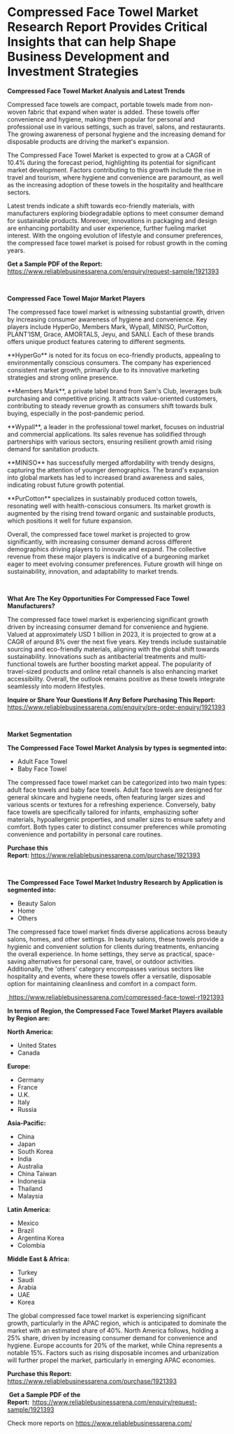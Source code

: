 <p><h1>Compressed Face Towel Market Research Report Provides Critical Insights that can help Shape Business Development and Investment Strategies</h1></p><p><strong>Compressed Face Towel Market Analysis and Latest Trends</strong></p>
<p><p>Compressed face towels are compact, portable towels made from non-woven fabric that expand when water is added. These towels offer convenience and hygiene, making them popular for personal and professional use in various settings, such as travel, salons, and restaurants. The growing awareness of personal hygiene and the increasing demand for disposable products are driving the market's expansion.</p><p>The Compressed Face Towel Market is expected to grow at a CAGR of 10.4% during the forecast period, highlighting its potential for significant market development. Factors contributing to this growth include the rise in travel and tourism, where hygiene and convenience are paramount, as well as the increasing adoption of these towels in the hospitality and healthcare sectors. </p><p>Latest trends indicate a shift towards eco-friendly materials, with manufacturers exploring biodegradable options to meet consumer demand for sustainable products. Moreover, innovations in packaging and design are enhancing portability and user experience, further fueling market interest. With the ongoing evolution of lifestyle and consumer preferences, the compressed face towel market is poised for robust growth in the coming years.</p></p>
<p><strong>Get a Sample PDF of the Report:&nbsp;</strong> <a href="https://www.reliablebusinessarena.com/enquiry/request-sample/1921393?utm_campaign=3535&utm_medium=2&utm_source=Github&utm_content=ia&utm_term=05042025&utm_id=compressed-face-towel">https://www.reliablebusinessarena.com/enquiry/request-sample/1921393</a></p>
<p>&nbsp;</p>
<p><strong>Compressed Face Towel Major Market Players</strong></p>
<p><p>The compressed face towel market is witnessing substantial growth, driven by increasing consumer awareness of hygiene and convenience. Key players include HyperGo, Members Mark, Wypall, MINISO, PurCotton, PLANT’ISM, Grace, AMORTALS, Jeyu, and SANLI. Each of these brands offers unique product features catering to different segments.</p><p>**HyperGo** is noted for its focus on eco-friendly products, appealing to environmentally conscious consumers. The company has experienced consistent market growth, primarily due to its innovative marketing strategies and strong online presence.</p><p>**Members Mark**, a private label brand from Sam's Club, leverages bulk purchasing and competitive pricing. It attracts value-oriented customers, contributing to steady revenue growth as consumers shift towards bulk buying, especially in the post-pandemic period.</p><p>**Wypall**, a leader in the professional towel market, focuses on industrial and commercial applications. Its sales revenue has solidified through partnerships with various sectors, ensuring resilient growth amid rising demand for sanitation products.</p><p>**MINISO** has successfully merged affordability with trendy designs, capturing the attention of younger demographics. The brand's expansion into global markets has led to increased brand awareness and sales, indicating robust future growth potential.</p><p>**PurCotton** specializes in sustainably produced cotton towels, resonating well with health-conscious consumers. Its market growth is augmented by the rising trend toward organic and sustainable products, which positions it well for future expansion.</p><p>Overall, the compressed face towel market is projected to grow significantly, with increasing consumer demand across different demographics driving players to innovate and expand. The collective revenue from these major players is indicative of a burgeoning market eager to meet evolving consumer preferences. Future growth will hinge on sustainability, innovation, and adaptability to market trends.</p></p>
<p>&nbsp;</p>
<p><strong>What Are The Key Opportunities For Compressed Face Towel Manufacturers?</strong></p>
<p><p>The compressed face towel market is experiencing significant growth driven by increasing consumer demand for convenience and hygiene. Valued at approximately USD 1 billion in 2023, it is projected to grow at a CAGR of around 8% over the next five years. Key trends include sustainable sourcing and eco-friendly materials, aligning with the global shift towards sustainability. Innovations such as antibacterial treatments and multi-functional towels are further boosting market appeal. The popularity of travel-sized products and online retail channels is also enhancing market accessibility. Overall, the outlook remains positive as these towels integrate seamlessly into modern lifestyles.</p></p>
<p><strong>Inquire or Share Your Questions If Any Before Purchasing This Report:</strong> <a href="https://www.reliablebusinessarena.com/enquiry/pre-order-enquiry/1921393?utm_campaign=3535&utm_medium=2&utm_source=Github&utm_content=ia&utm_term=05042025&utm_id=compressed-face-towel">https://www.reliablebusinessarena.com/enquiry/pre-order-enquiry/1921393</a></p>
<p>&nbsp;</p>
<p><strong>Market Segmentation</strong></p>
<p><strong>The Compressed Face Towel Market Analysis by types is segmented into:</strong></p>
<p><ul><li>Adult Face Towel</li><li>Baby Face Towel</li></ul></p>
<p><p>The compressed face towel market can be categorized into two main types: adult face towels and baby face towels. Adult face towels are designed for general skincare and hygiene needs, often featuring larger sizes and various scents or textures for a refreshing experience. Conversely, baby face towels are specifically tailored for infants, emphasizing softer materials, hypoallergenic properties, and smaller sizes to ensure safety and comfort. Both types cater to distinct consumer preferences while promoting convenience and portability in personal care routines.</p></p>
<p><strong>Purchase this Report:&nbsp;</strong><a href="https://www.reliablebusinessarena.com/purchase/1921393?utm_campaign=3535&utm_medium=2&utm_source=Github&utm_content=ia&utm_term=05042025&utm_id=compressed-face-towel">https://www.reliablebusinessarena.com/purchase/1921393</a></p>
<p>&nbsp;</p>
<p><strong>The Compressed Face Towel Market Industry Research by Application is segmented into:</strong></p>
<p><ul><li>Beauty Salon</li><li>Home</li><li>Others</li></ul></p>
<p><p>The compressed face towel market finds diverse applications across beauty salons, homes, and other settings. In beauty salons, these towels provide a hygienic and convenient solution for clients during treatments, enhancing the overall experience. In home settings, they serve as practical, space-saving alternatives for personal care, travel, or outdoor activities. Additionally, the 'others' category encompasses various sectors like hospitality and events, where these towels offer a versatile, disposable option for maintaining cleanliness and comfort in a compact form.</p></p>
<p><a href="https://www.reliablebusinessarena.com/compressed-face-towel-r1921393?utm_campaign=3535&utm_medium=2&utm_source=Github&utm_content=ia&utm_term=05042025&utm_id=compressed-face-towel">&nbsp;https://www.reliablebusinessarena.com/compressed-face-towel-r1921393</a></p>
<p><strong>In terms of Region, the Compressed Face Towel Market Players available by Region are:</strong></p>
<p>
    <p> <strong> North America: </strong>
        <ul>
            <li>United States</li>
            <li>Canada</li>
        </ul>
        </p> 
    <p> <strong> Europe: </strong>
        <ul>
            <li>Germany</li>
            <li>France</li>
            <li>U.K.</li>
            <li>Italy</li>
            <li>Russia</li>
        </ul>
        </p> 
    <p> <strong> Asia-Pacific: </strong>
        <ul>
            <li>China</li>
            <li>Japan</li>
            <li>South Korea</li>
            <li>India</li>
            <li>Australia</li>
            <li>China Taiwan</li>
            <li>Indonesia</li>
            <li>Thailand</li>
            <li>Malaysia</li>
        </ul>
        </p> 
    <p> <strong> Latin America: </strong>
        <ul>
            <li>Mexico</li>
            <li>Brazil</li>
            <li>Argentina Korea</li>
            <li>Colombia</li>
        </ul>
        </p> 
    <p> <strong> Middle East & Africa: </strong>
        <ul>
            <li>Turkey</li>
            <li>Saudi</li>
            <li>Arabia</li>
            <li>UAE</li>
            <li>Korea</li>
        </ul>
    </p>
    </p>
<p><p>The global compressed face towel market is experiencing significant growth, particularly in the APAC region, which is anticipated to dominate the market with an estimated share of 40%. North America follows, holding a 25% share, driven by increasing consumer demand for convenience and hygiene. Europe accounts for 20% of the market, while China represents a notable 15%. Factors such as rising disposable incomes and urbanization will further propel the market, particularly in emerging APAC economies.</p></p>
<p><strong>Purchase this Report: </strong><a href="https://www.reliablebusinessarena.com/purchase/1921393?utm_campaign=3535&utm_medium=2&utm_source=Github&utm_content=ia&utm_term=05042025&utm_id=compressed-face-towel">https://www.reliablebusinessarena.com/purchase/1921393</a></p>
<p>&nbsp;<strong>Get a Sample PDF of the Report:&nbsp;&nbsp;</strong><a href="https://www.reliablebusinessarena.com/enquiry/request-sample/1921393?utm_campaign=3535&utm_medium=2&utm_source=Github&utm_content=ia&utm_term=05042025&utm_id=compressed-face-towel">https://www.reliablebusinessarena.com/enquiry/request-sample/1921393</a></p>
<p><strong></strong></p>
<p>Check more reports on <a href="https://www.reliablebusinessarena.com/?utm_campaign=3535&utm_medium=2&utm_source=Github&utm_content=ia&utm_term=05042025&utm_id=compressed-face-towel">https://www.reliablebusinessarena.com/</a></p>